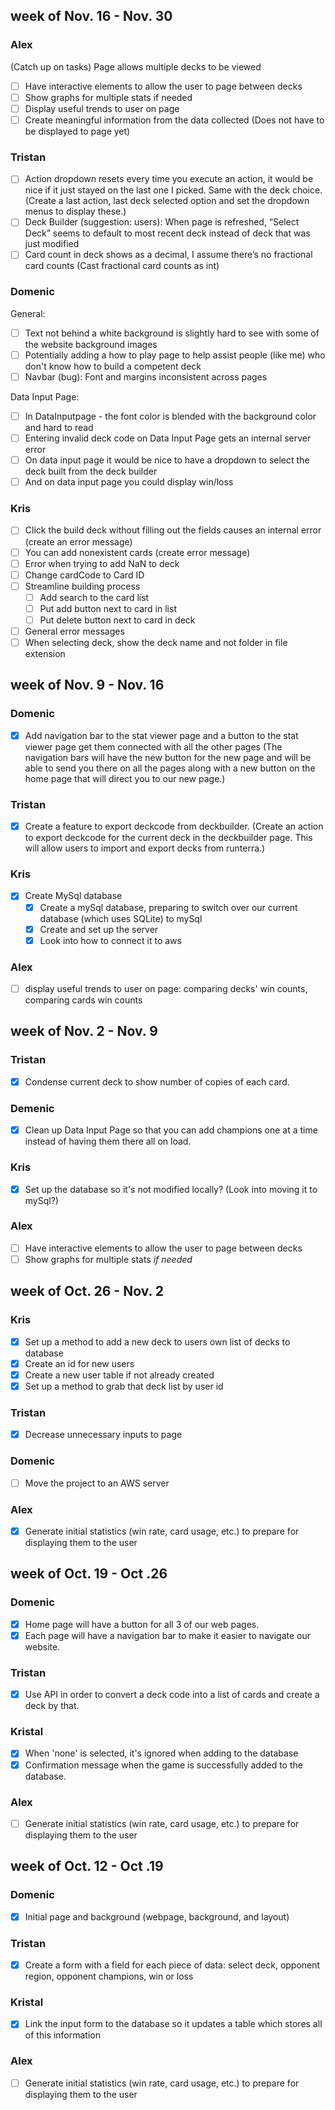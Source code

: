 ## week of Nov. 16 - Nov. 30
### Alex
(Catch up on tasks) Page allows multiple decks to be viewed
- [ ] Have interactive elements to allow the user to page between decks
- [ ] Show graphs for multiple stats if needed
- [ ] Display useful trends to user on page
- [ ] Create meaningful information from the data collected (Does not have to be displayed to page yet)

### Tristan
- [ ] Action dropdown resets every time you execute an action, it would be nice if it just stayed on the last one I picked. Same with the deck choice. (Create a last action, last deck selected option and set the dropdown menus to display these.)
- [ ] Deck Builder (suggestion: users): When page is refreshed, “Select Deck” seems to default to most recent deck instead of deck that was just modified
- [ ] Card count in deck shows as a decimal, I assume there’s no fractional card counts (Cast fractional card counts as int)

### Domenic
General:
- [ ] Text not behind a white background is slightly hard to see with some of the website background images
- [ ] Potentially adding a how to play page to help assist people (like me) who don't know how to build a competent deck
- [ ] Navbar (bug): Font and margins inconsistent across pages

Data Input Page:
- [ ] In DataInputpage - the font color is blended with the background color and hard to read
- [ ] Entering invalid deck code on Data Input Page gets an internal server error
- [ ] On data input page it would be nice to have a dropdown to select the deck built from the deck builder
- [ ] And on data input page you could display win/loss

### Kris
- [ ] Click the build deck without filling out the fields causes an internal error (create an error message)
- [ ] You can add nonexistent cards (create error message)
- [ ] Error when trying to add NaN to deck
- [ ] Change cardCode to Card ID
- [ ] Streamline building process
  - [ ] Add search to the card list
  - [ ] Put add button next to card in list
  - [ ] Put delete button next to card in deck
- [ ] General error messages
- [ ] When selecting deck, show the deck name and not folder in file extension

## week of Nov. 9 - Nov. 16
### Domenic
- [x] Add navigation bar to the stat viewer page and a button to the stat viewer page get them connected with all the other pages (The navigation bars will have the new button for the new page and will be able to send you there on all the pages along with a new button on the home page that will direct you to our new page.)

### Tristan
- [x] Create a feature to export deckcode from deckbuilder. (Create an action to export deckcode for the current deck in the deckbuilder page. This will allow users to import and export decks from runterra.)

### Kris
- [x] Create MySql database
  - [x] Create a mySql database, preparing to switch over our current database (which uses SQLite) to mySql
  - [x] Create and set up the server
  - [x] Look into how to connect it to aws

### Alex
- [ ] display useful trends to user on page: comparing decks' win counts, comparing cards win counts

## week of Nov. 2 - Nov. 9
### Tristan
- [x] Condense current deck to show number of copies of each card.

### Demenic
- [x] Clean up Data Input Page so that you can add champions one at a time instead of having them there all on load.

### Kris
- [x] Set up the database so it's not modified locally? (Look into moving it to mySql?)

### Alex
- [ ] Have interactive elements to allow the user to page between decks
- [ ] Show graphs for multiple stats *if needed*

## week of Oct. 26 - Nov. 2
### Kris
- [x] Set up a method to add a new deck to users own list of decks to database
- [x] Create an id for new users
- [x] Create a new user table if not already created
- [x] Set up a method to grab that deck list by user id

### Tristan
- [x] Decrease unnecessary inputs to page

### Domenic
- [ ] Move the project to an AWS server

### Alex
- [x] Generate initial statistics (win rate, card usage, etc.) to prepare for displaying them to the user

## week of Oct. 19 - Oct .26
### Domenic
- [x] Home page will have a button for all 3 of our web pages.
- [x] Each page will have a navigation bar to make it easier to navigate our website.

### Tristan
- [x] Use API in order to convert a deck code into a list of cards and create a deck by that.

### Kristal
- [x] When 'none' is selected, it's ignored when adding to the database
- [x] Confirmation message when the game is successfully added to the database. 

### Alex
- [ ] Generate initial statistics (win rate, card usage, etc.) to prepare for displaying them to the user


## week of Oct. 12 - Oct .19
### Domenic
- [x] Initial page and background (webpage, background, and layout)

### Tristan
- [x] Create a form with a field for each piece of data: select deck, opponent region, opponent champions, win or loss

### Kristal
- [x] Link the input form to the database so it updates a table which stores all of this information

### Alex
- [ ] Generate initial statistics (win rate, card usage, etc.) to prepare for displaying them to the user


